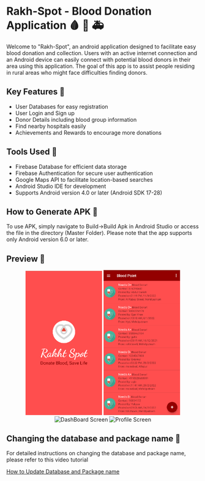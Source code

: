 # Rakh-Spot - Blood Donation Application 🩸 💚 🚑
Welcome to "Rakh-Spot", an android application designed to facilitate easy blood donation and collection. Users with an active internet connection and an Android device can easily connect with potential blood donors in their area using this application. The goal of this app is to assist people residing in rural areas who might face difficulties finding donors.

## Key Features 🌠
- User Databases for easy registration
- User Login and Sign up
- Donor Details including blood group information
- Find nearby hospitals easily
- Achievements and Rewards to encourage more donations
## Tools Used 🔧
- Firebase Database for efficient data storage
- Firebase Authentication for secure user authentication
- Google Maps API to facilitate location-based searches
- Android Studio IDE for development
- Supports Android version 4.0 or later (Android SDK 17-28)
## How to Generate APK 💾
To use APK, simply navigate to Build->Build Apk in Android Studio or access the file in the directory (Master Folder). Please note that the app supports only Android version 6.0 or later.

## Preview 👀
<p align = "center">
<img width="200" src="https://github.com/TUNKSTUN/BloodBank-master/blob/master/Splash.png" alt="Splash Screen"/>
<img width="200" src="https://github.com/TUNKSTUN/BloodBank-master/blob/master/Content.png" alt="Content Screen"/>
<img width="200" src="https://github.com/TUNSKTUN/BloodBank-master/blob/master/DashBoard.png" alt="DashBoard Screen"/>
<img width="200" src="https://github.com/TUNSKTUN/BloodBank-master/blob/master/Profile.png" alt="Profile Screen"/>
</P>

## Changing the database and package name 📁

For detailed instructions on changing the database and package name, please refer to this video tutorial

[How to Update Database and Package name](https://www.youtube.com/watch?v=nAzAo7shGKQ&ab_channel=AnubhavAnand)
